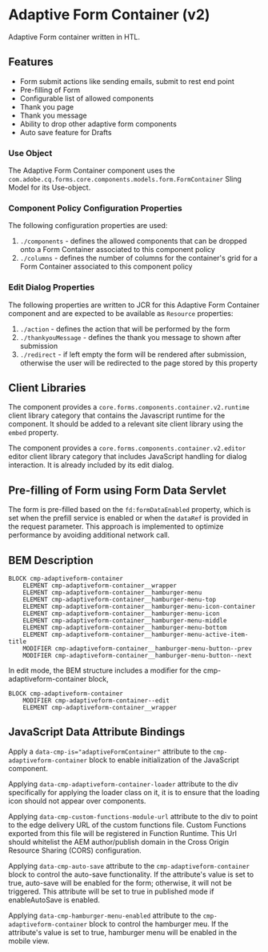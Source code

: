 <!--
Copyright 2022 Adobe

Licensed under the Apache License, Version 2.0 (the "License");
you may not use this file except in compliance with the License.
You may obtain a copy of the License at

    http://www.apache.org/licenses/LICENSE-2.0

Unless required by applicable law or agreed to in writing, software
distributed under the License is distributed on an "AS IS" BASIS,
WITHOUT WARRANTIES OR CONDITIONS OF ANY KIND, either express or implied.
See the License for the specific language governing permissions and
limitations under the License.
-->
Adaptive Form Container (v2)
====
Adaptive Form container written in HTL.

## Features
* Form submit actions like sending emails, submit to rest end point
* Pre-filling of Form
* Configurable list of allowed components
* Thank you page
* Thank you message
* Ability to drop other adaptive form components
* Auto save feature for Drafts

### Use Object
The Adaptive Form Container component uses the `com.adobe.cq.forms.core.components.models.form.FormContainer` Sling Model for its Use-object.

### Component Policy Configuration Properties
The following configuration properties are used:

1. `./components` - defines the allowed components that can be dropped onto a Form Container associated to this component policy
2. `./columns` - defines the number of columns for the container's grid for a Form Container associated to this component policy

### Edit Dialog Properties
The following properties are written to JCR for this Adaptive Form Container component and are expected to be available as `Resource` 
properties:

1. `./action` - defines the action that will be performed by the form
2. `./thankyouMessage` - defines the thank you message to shown after submission
3. `./redirect` - if left empty the form will be rendered after submission, otherwise the user will be redirected to the page stored by this
property

## Client Libraries

The component provides a `core.forms.components.container.v2.runtime` client library category that contains the Javascript runtime for the component. 
It should be added to a relevant site client library using the `embed` property.

The component provides a `core.forms.components.container.v2.editor` editor client library category that includes
JavaScript handling for dialog interaction. It is already included by its edit dialog.

## Pre-filling of Form using Form Data Servlet

The form is pre-filled based on the `fd:formDataEnabled` property, which is set when the prefill service is enabled or when the `dataRef` is provided in the request parameter.
This approach is implemented to optimize performance by avoiding additional network call.


## BEM Description
```
BLOCK cmp-adaptiveform-container
    ELEMENT cmp-adaptiveform-container__wrapper
    ELEMENT cmp-adaptiveform-container__hamburger-menu
    ELEMENT cmp-adaptiveform-container__hamburger-menu-top
    ELEMENT cmp-adaptiveform-container__hamburger-menu-icon-container
    ELEMENT cmp-adaptiveform-container__hamburger-menu-icon
    ELEMENT cmp-adaptiveform-container__hamburger-menu-middle
    ELEMENT cmp-adaptiveform-container__hamburger-menu-bottom
    ELEMENT cmp-adaptiveform-container__hamburger-menu-active-item-title
    MODIFIER cmp-adaptiveform-container__hamburger-menu-button--prev
    MODIFIER cmp-adaptiveform-container__hamburger-menu-button--next
```

In edit mode, the BEM structure includes a modifier for the cmp-adaptiveform-container block,

```
BLOCK cmp-adaptiveform-container
    MODIFIER cmp-adaptiveform-container--edit
    ELEMENT cmp-adaptiveform-container__wrapper
```


## JavaScript Data Attribute Bindings

Apply a `data-cmp-is="adaptiveFormContainer"` attribute to the `cmp-adaptiveform-container` block to enable initialization of the JavaScript component.

Applying `data-cmp-adaptiveform-container-loader` attribute to the div specifically for applying the loader class on it, it is to ensure that the loading icon should not appear over components.

Applying `data-cmp-custom-functions-module-url` attribute to the div to point to the edge delivery URL of the custom functions file. Custom Functions exported from this file will be registered in Function Runtime. 
This Url should whitelist the AEM author/publish domain in the Cross Origin Resource Sharing (CORS) configuration.

Applying `data-cmp-auto-save` attribute to the `cmp-adaptiveform-container` block to control the auto-save functionality. If the attribute's value is set to true, auto-save will be enabled for the form; otherwise, it will not be triggered. This attribute will be set to true in published mode if enableAutoSave is enabled.

Applying `data-cmp-hamburger-menu-enabled` attribute to the `cmp-adaptiveform-container` block to control the hamburger meu. If the attribute's value is set to true, hamburger menu will be enabled in the mobile view.
